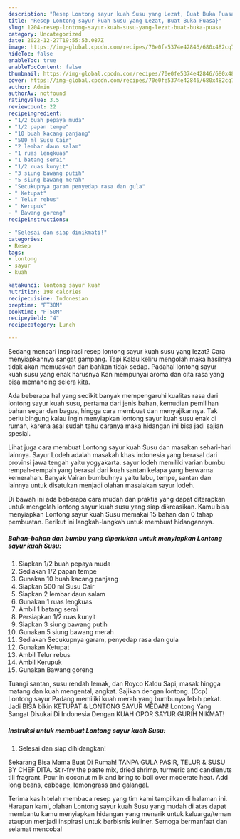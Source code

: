```yaml
---
description: "Resep Lontong sayur kuah Susu yang Lezat, Buat Buka Puasa}"
title: "Resep Lontong sayur kuah Susu yang Lezat, Buat Buka Puasa}"
slug: 1204-resep-lontong-sayur-kuah-susu-yang-lezat-buat-buka-puasa
category: Uncategorized
date: 2022-12-27T19:55:53.087Z
image: https://img-global.cpcdn.com/recipes/70e0fe5374e42846/680x482cq70/lontong-sayur-kuah-susu-foto-resep-utama.jpg
hideToc: false
enableToc: true
enableTocContent: false
thumbnail: https://img-global.cpcdn.com/recipes/70e0fe5374e42846/680x482cq70/lontong-sayur-kuah-susu-foto-resep-utama.jpg
cover: https://img-global.cpcdn.com/recipes/70e0fe5374e42846/680x482cq70/lontong-sayur-kuah-susu-foto-resep-utama.jpg
author: Admin
authorAv: notfound
ratingvalue: 3.5
reviewcount: 22
recipeingredient:
- "1/2 buah pepaya muda"
- "1/2 papan tempe"
- "10 buah kacang panjang"
- "500 ml Susu Cair"
- "2 lembar daun salam"
- "1 ruas lengkuas"
- "1 batang serai"
- "1/2 ruas kunyit"
- "3 siung bawang putih"
- "5 siung bawang merah"
- "Secukupnya garam penyedap rasa dan gula"
- " Ketupat"
- " Telur rebus"
- " Kerupuk"
- " Bawang goreng"
recipeinstructions:

- "Selesai dan siap dinikmati!"
categories:
- Resep
tags:
- lontong
- sayur
- kuah

katakunci: lontong sayur kuah 
nutrition: 198 calories
recipecuisine: Indonesian
preptime: "PT30M"
cooktime: "PT50M"
recipeyield: "4"
recipecategory: Lunch

---
```



Sedang mencari inspirasi resep lontong sayur kuah susu yang lezat? Cara menyiapkannya sangat gampang. Tapi Kalau keliru mengolah maka hasilnya tidak akan memuaskan dan bahkan tidak sedap. Padahal lontong sayur kuah susu yang enak harusnya Kan mempunyai aroma dan cita rasa yang bisa memancing selera kita.


Ada beberapa hal yang sedikit banyak mempengaruhi kualitas rasa dari lontong sayur kuah susu, pertama dari jenis bahan, kemudian pemilihan bahan segar dan bagus, hingga cara membuat dan menyajikannya. Tak perlu bingung kalau ingin menyiapkan lontong sayur kuah susu enak di rumah, karena asal sudah tahu caranya maka hidangan ini bisa jadi sajian spesial.

Lihat juga cara membuat Lontong sayur kuah Susu dan masakan sehari-hari lainnya. Sayur Lodeh adalah masakah khas indonesia yang berasal dari provinsi jawa tengah yaitu yogyakarta. sayur lodeh memiliki varian bumbu rempah-rempah yang berasal dari kuah santan kelapa yang berwarna kemerahan. Banyak Vairan bumbuhnya yaitu labu, tempe, santan dan lainnya untuk disatukan menjadi olahan masalakan sayur lodeh.


Di bawah ini ada beberapa cara mudah dan praktis yang dapat diterapkan untuk mengolah lontong sayur kuah susu yang siap dikreasikan. Kamu bisa menyiapkan Lontong sayur kuah Susu memakai 15 bahan dan 0 tahap pembuatan. Berikut ini langkah-langkah untuk membuat hidangannya.

<!--inarticleads1-->

##### Bahan-bahan dan bumbu yang diperlukan untuk menyiapkan Lontong sayur kuah Susu:

1. Siapkan 1/2 buah pepaya muda
1. Sediakan 1/2 papan tempe
1. Gunakan 10 buah kacang panjang
1. Siapkan 500 ml Susu Cair
1. Siapkan 2 lembar daun salam
1. Gunakan 1 ruas lengkuas
1. Ambil 1 batang serai
1. Persiapkan 1/2 ruas kunyit
1. Siapkan 3 siung bawang putih
1. Gunakan 5 siung bawang merah
1. Sediakan Secukupnya garam, penyedap rasa dan gula
1. Gunakan  Ketupat
1. Ambil  Telur rebus
1. Ambil  Kerupuk
1. Gunakan  Bawang goreng


Tuangi santan, susu rendah lemak, dan Royco Kaldu Sapi, masak hingga matang dan kuah mengental, angkat. Sajikan dengan lontong. (Ccp) Lontong sayur Padang memiliki kuah merah yang bumbunya lebih pekat. Jadi BISA bikin KETUPAT &amp; LONTONG SAYUR MEDAN! Lontong Yang Sangat Disukai Di Indonesia Dengan KUAH OPOR SAYUR GURIH NIKMAT! 

<!--inarticleads2-->

##### Instruksi untuk membuat Lontong sayur kuah Susu:


1. Selesai dan siap dihidangkan!

Sekarang Bisa Mama Buat Di Rumah! TANPA GULA PASIR, TELUR &amp; SUSU BY CHEF DITA. Stir-fry the paste mix, dried shrimp, turmeric and candlenuts till fragrant. Pour in coconut milk and bring to boil over moderate heat. Add long beans, cabbage, lemongrass and galangal. 

Terima kasih telah membaca resep yang tim kami tampilkan di halaman ini. Harapan kami, olahan Lontong sayur kuah Susu yang mudah di atas dapat membantu kamu menyiapkan hidangan yang menarik untuk keluarga/teman ataupun menjadi inspirasi untuk berbisnis kuliner. Semoga bermanfaat dan selamat mencoba!
